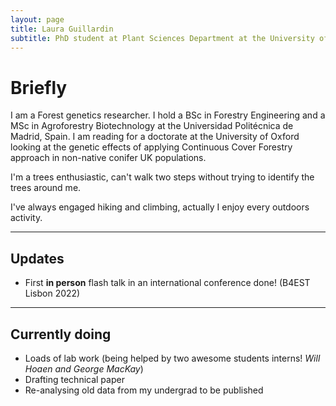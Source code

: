 ```yaml
---
layout: page
title: Laura Guillardin
subtitle: PhD student at Plant Sciences Department at the University of Oxford
---
```

# **Briefly**

I am a Forest genetics researcher. I hold a BSc in Forestry Engineering and a MSc in Agroforestry Biotechnology at the Universidad Politécnica de Madrid, Spain. I am reading for a doctorate at the University of Oxford looking at the genetic effects of applying Continuous Cover Forestry approach in non-native conifer UK populations.
 
 I'm a trees enthusiastic, can't walk two steps without trying to identify the trees around me.
 
 I've always engaged hiking and climbing, actually I enjoy every outdoors activity.
 
---

## **Updates**

- First **in person** flash talk in an international conference done! (B4EST Lisbon 2022)

---

## **Currently doing**

- Loads of lab work (being helped by two awesome students interns! *Will Hoaen and George MacKay*) 
- Drafting technical paper
- Re-analysing old data from my undergrad to be published


